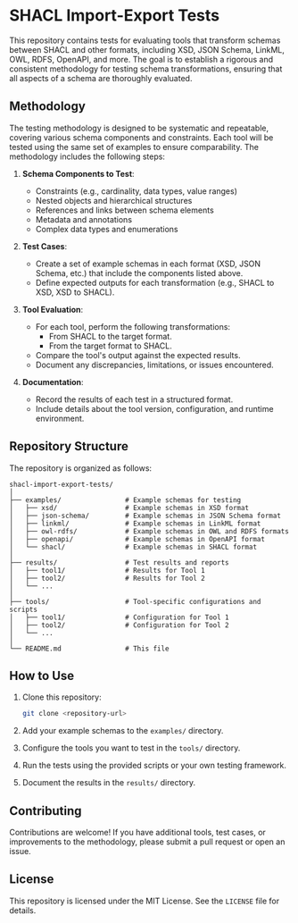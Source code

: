 # SHACL Import-Export Tests

This repository contains tests for evaluating tools that transform schemas between SHACL and other formats, including XSD, JSON Schema, LinkML, OWL, RDFS, OpenAPI, and more. The goal is to establish a rigorous and consistent methodology for testing schema transformations, ensuring that all aspects of a schema are thoroughly evaluated.

## Methodology

The testing methodology is designed to be systematic and repeatable, covering various schema components and constraints. Each tool will be tested using the same set of examples to ensure comparability. The methodology includes the following steps:

1. **Schema Components to Test**:
   - Constraints (e.g., cardinality, data types, value ranges)
   - Nested objects and hierarchical structures
   - References and links between schema elements
   - Metadata and annotations
   - Complex data types and enumerations

2. **Test Cases**:
   - Create a set of example schemas in each format (XSD, JSON Schema, etc.) that include the components listed above.
   - Define expected outputs for each transformation (e.g., SHACL to XSD, XSD to SHACL).

3. **Tool Evaluation**:
   - For each tool, perform the following transformations:
     - From SHACL to the target format.
     - From the target format to SHACL.
   - Compare the tool's output against the expected results.
   - Document any discrepancies, limitations, or issues encountered.

4. **Documentation**:
   - Record the results of each test in a structured format.
   - Include details about the tool version, configuration, and runtime environment.

## Repository Structure

The repository is organized as follows:

```
shacl-import-export-tests/
│
├── examples/                # Example schemas for testing
│   ├── xsd/                 # Example schemas in XSD format
│   ├── json-schema/         # Example schemas in JSON Schema format
│   ├── linkml/              # Example schemas in LinkML format
│   ├── owl-rdfs/            # Example schemas in OWL and RDFS formats
│   ├── openapi/             # Example schemas in OpenAPI format
│   └── shacl/               # Example schemas in SHACL format
│
├── results/                 # Test results and reports
│   ├── tool1/               # Results for Tool 1
│   ├── tool2/               # Results for Tool 2
│   └── ...
│
├── tools/                   # Tool-specific configurations and scripts
│   ├── tool1/               # Configuration for Tool 1
│   ├── tool2/               # Configuration for Tool 2
│   └── ...
│
└── README.md                # This file
```

## How to Use

1. Clone this repository:
   ```bash
   git clone <repository-url>
   ```

2. Add your example schemas to the `examples/` directory.

3. Configure the tools you want to test in the `tools/` directory.

4. Run the tests using the provided scripts or your own testing framework.

5. Document the results in the `results/` directory.

## Contributing

Contributions are welcome! If you have additional tools, test cases, or improvements to the methodology, please submit a pull request or open an issue.

## License

This repository is licensed under the MIT License. See the `LICENSE` file for details.